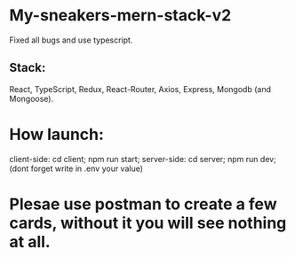 # My-sneakers-mern-stack-v2
Fixed all bugs and use typescript.
## Stack:
React, TypeScript, Redux, React-Router, Axios, Express, Mongodb (and Mongoose).
# How launch:
client-side:
cd client; npm run start;
server-side:
cd server; npm run dev;
(dont forget write in .env your value)
# Plesae use postman to create a few cards, without it you will see nothing at all.
